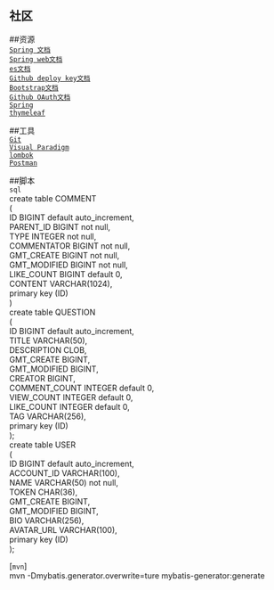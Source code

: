##  社区

##资源            
[`Spring 文档`](https://spring.io/guides)      
[`Spring web文档`](https://spring.io/guides/gs/serving-web-content/)        
[`es文档`](https://elasticsearch.cn/explore)   
[`Github deploy key文档`](https://developer.github.com/v3/guides/managing-deploy-keys/#deploy-keys   )  
[`Bootstrap文档`](https://v3.bootcss.com/getting-started/)   
[`Github OAuth文档`](https://developer.github.com/apps/building-oauth-apps/creating-an-oauth-app/)   
[`Spring`](https://docs.spring.io/spring-boot/docs/2.0.0.RC1/reference/htmlsingle/#boot-features-embedded-database)      
[`thymeleaf`](https://thymeleaf.org/doc/tutorials/3.0/usingthymeleaf.html#setting-attribute-value)

##工具              
[`Git`](https://git-scm.com/download)   
[`Visual Paradigm`](https://www.visual-paradigm.com)   
[`lombok`](https://www.projectlombok.org)          
[`Postman`](https://chrome.google.com/webstore/detail/coohjcphdfgbiolnekdpbcijmhambjff)    

##脚本                  
`sql`       
create table COMMENT       
(      
    ID           BIGINT default auto_increment,       
    PARENT_ID    BIGINT  not null,       
    TYPE         INTEGER not null,      
    COMMENTATOR  BIGINT  not null,      
    GMT_CREATE   BIGINT  not null,      
    GMT_MODIFIED BIGINT  not null,       
    LIKE_COUNT   BIGINT default 0,        
    CONTENT      VARCHAR(1024),           
        primary key (ID)     
)      
create table QUESTION   
(     
    ID            BIGINT  default auto_increment,     
    TITLE         VARCHAR(50),    
    DESCRIPTION   CLOB,      
    GMT_CREATE    BIGINT,       
    GMT_MODIFIED  BIGINT,      
    CREATOR       BIGINT,        
    COMMENT_COUNT INTEGER default 0,       
    VIEW_COUNT    INTEGER default 0,       
    LIKE_COUNT    INTEGER default 0,      
    TAG           VARCHAR(256),      
        primary key (ID)        
);     
create table USER         
(        
    ID           BIGINT default auto_increment,       
    ACCOUNT_ID   VARCHAR(100),         
    NAME         VARCHAR(50) not null,                 
    TOKEN        CHAR(36),                       
    GMT_CREATE   BIGINT,                          
    GMT_MODIFIED BIGINT,                          
    BIO          VARCHAR(256),                         
    AVATAR_URL   VARCHAR(100),                            
        primary key (ID)                  
);                



[`mvn`]     
mvn -Dmybatis.generator.overwrite=ture mybatis-generator:generate